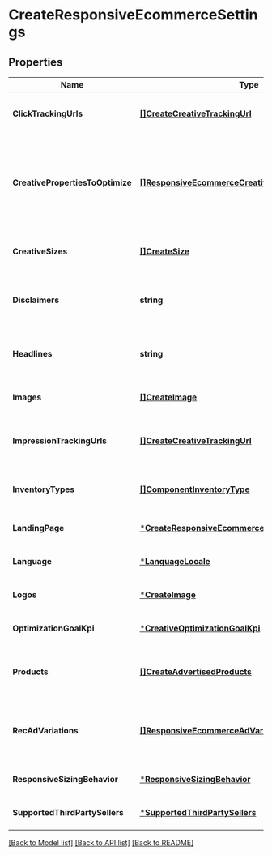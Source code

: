 # CreateResponsiveEcommerceSettings

## Properties
Name | Type | Description | Notes
------------ | ------------- | ------------- | -------------
**ClickTrackingUrls** | [**[]CreateCreativeTrackingUrl**](CreateCreativeTrackingUrl.md) | The third party urls to trigger when an click is recorded. | [optional] [default to null]
**CreativePropertiesToOptimize** | [**[]ResponsiveEcommerceCreativePropertiesToOptimize**](ResponsiveEcommerceCreativePropertiesToOptimize.md) | The CreativeProperty Amazon will enhance or generate based on various factors like audience, placement etc. | [optional] [default to null]
**CreativeSizes** | [**[]CreateSize**](CreateSize.md) | The placement sizes this creative should serve on. | [optional] [default to null]
**Disclaimers** | **string** | The disclaimer to use for the Responsive eCommerce experience. | [optional] [default to null]
**Headlines** | **string** | The headline to use for the Responsive eCommerce experience. | [optional] [default to null]
**Images** | [**[]CreateImage**](CreateImage.md) | The image(s) to use. | [optional] [default to null]
**ImpressionTrackingUrls** | [**[]CreateCreativeTrackingUrl**](CreateCreativeTrackingUrl.md) | The third party urls to trigger when an impression is recorded. | [optional] [default to null]
**InventoryTypes** | [**[]ComponentInventoryType**](ComponentInventoryType.md) | The inventory types this creative should serve on. | [optional] [default to null]
**LandingPage** | [***CreateResponsiveEcommerceLandingPage**](CreateResponsiveEcommerceLandingPage.md) |  | [optional] [default to null]
**Language** | [***LanguageLocale**](LanguageLocale.md) |  | [optional] [default to null]
**Logos** | [***CreateImage**](CreateImage.md) |  | [optional] [default to null]
**OptimizationGoalKpi** | [***CreativeOptimizationGoalKpi**](CreativeOptimizationGoalKpi.md) |  | [optional] [default to null]
**Products** | [**[]CreateAdvertisedProducts**](CreateAdvertisedProducts.md) | The products advertised for the Responsive eCommerce experience. | [optional] [default to null]
**RecAdVariations** | [**[]ResponsiveEcommerceAdVariations**](ResponsiveEcommerceAdVariations.md) | The rendering variations selected for the Responsive eCommerce experience. | [optional] [default to null]
**ResponsiveSizingBehavior** | [***ResponsiveSizingBehavior**](ResponsiveSizingBehavior.md) |  | [optional] [default to null]
**SupportedThirdPartySellers** | [***SupportedThirdPartySellers**](SupportedThirdPartySellers.md) |  | [optional] [default to null]

[[Back to Model list]](../README.md#documentation-for-models) [[Back to API list]](../README.md#documentation-for-api-endpoints) [[Back to README]](../README.md)

